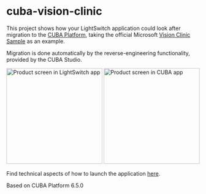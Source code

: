 # cuba-vision-clinic

This project shows how your LightSwitch application could look after migration to the [CUBA Platform](https://www.cuba-platform.com/), taking the official Microsoft [Vision Clinic Sample](https://code.msdn.microsoft.com/windowsdesktop/Visual-Studio-LightSwitch-c8e92df4) as an example.

Migration is done automatically by the reverse-engineering functionality, provided by the CUBA Studio.

<img src="https://github.com/cuba-platform/cuba-vision-clinic/blob/master/screenshots/LS-products-screen.png" alt="Product screen in LightSwitch app" height="250px">
<img src="https://github.com/cuba-platform/cuba-vision-clinic/blob/master/screenshots/CUBA-products-screen.png" alt="Product screen in CUBA app" height="250px">

Find technical aspects of how to launch the application [here](https://github.com/cuba-platform/cuba-vision-clinic/wiki).

Based on CUBA Platform 6.5.0
